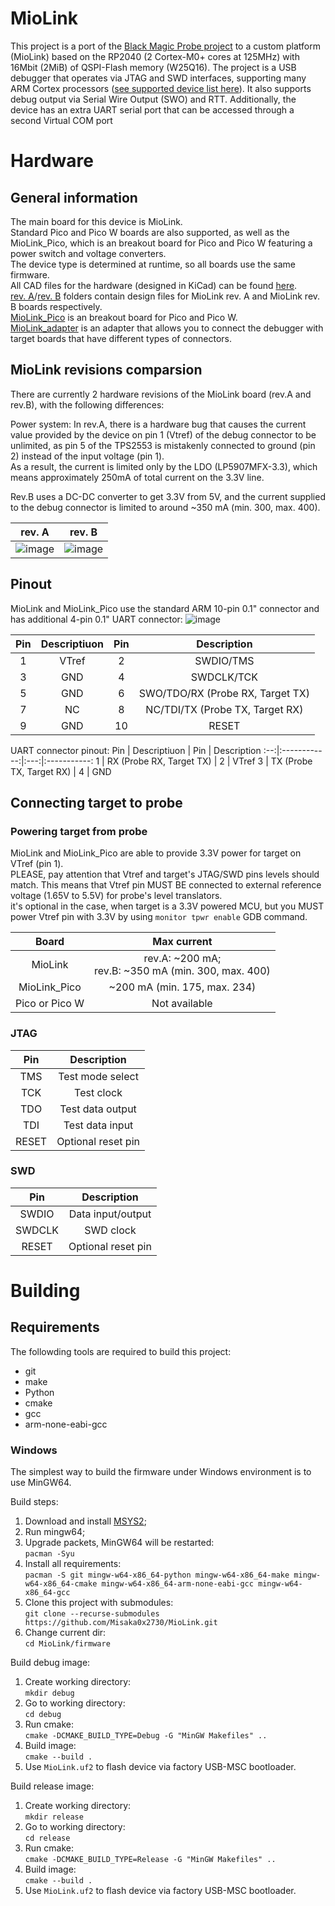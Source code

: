 # MioLink

This project is a port of the [Black Magic Probe project](https://github.com/blackmagic-debug/blackmagic) to a custom platform (MioLink) based on the RP2040 (2 Cortex-M0+ cores at 125MHz) with 16Mbit (2MiB) of QSPI-Flash memory (W25Q16).
The project is a USB debugger that operates via JTAG and SWD interfaces, supporting many ARM Cortex processors ([see supported device list here](https://black-magic.org/supported-targets.html)).
It also supports debug output via Serial Wire Output (SWO) and RTT. Additionally, the device has an extra UART serial port that can be accessed through a second Virtual COM port

# Hardware
## General information
The main board for this device is MioLink.</br>
Standard Pico and Pico W boards are also supported, as well as the MioLink_Pico, which is an breakout board for Pico and Pico W featuring a power switch and voltage converters.</br>
The device type is determined at runtime, so all boards use the same firmware.</br>
All CAD files for the hardware (designed in KiCad) can be found [here](https://github.com/Misaka0x2730/MioLink/tree/main/hardware).</br>
[rev. A](https://github.com/Misaka0x2730/MioLink/tree/main/hardware/revA)/[rev. B](https://github.com/Misaka0x2730/MioLink/tree/main/hardware/revB) folders contain design files for MioLink rev. A and MioLink rev. B boards respectively.</br>
[MioLink_Pico](https://github.com/Misaka0x2730/MioLink/tree/main/hardware/MioLink_Pico) is an breakout board for Pico and Pico W.</br>
[MioLink_adapter](https://github.com/Misaka0x2730/MioLink/tree/main/hardware/MioLink_adapter) is an adapter that allows you to connect the debugger with target boards that have different types of connectors.</br>

## MioLink revisions comparsion
There are currently 2 hardware revisions of the MioLink board (rev.A and rev.B), with the following differences:

Power system: In rev.A, there is a hardware bug that causes the current value provided by the device on pin 1 (Vtref) of the debug connector to be unlimited,
as pin 5 of the TPS2553 is mistakenly connected to ground (pin 2) instead of the input voltage (pin 1).</br>
As a result, the current is limited only by the LDO (LP5907MFX-3.3), which means approximately 250mA of total current on the 3.3V line.

Rev.B uses a DC-DC converter to get 3.3V from 5V, and the current supplied to the debug connector is limited to around ~350 mA (min. 300, max. 400).

rev. A  |  rev. B
:------:|:-------:
![image](https://github.com/user-attachments/assets/6d66c3ba-339a-4f94-a554-4b25f85a3c47)  |  ![image](https://github.com/user-attachments/assets/b5c66c69-2552-469a-bd72-b8bd37ff3a03)

## Pinout
MioLink and MioLink_Pico use the standard ARM 10-pin 0.1" connector and has additional 4-pin 0.1" UART connector:
![image](https://github.com/user-attachments/assets/153d3093-a79e-4e01-8b65-bfeeb234098b)

Pin | Descriptiuon | Pin | Description
:--:|:------------:|:---:|:-----------:
1 | VTref | 2 | SWDIO/TMS
3 | GND | 4 | SWDCLK/TCK
5 | GND | 6 | SWO/TDO/RX (Probe RX, Target TX)
7 | NC | 8 | NC/TDI/TX (Probe TX, Target RX)
9 | GND | 10 | RESET

UART connector pinout:
Pin | Descriptiuon | Pin | Description
:--:|:------------:|:---:|:-----------:
1 | RX (Probe RX, Target TX) | 2 | VTref
3 | TX (Probe TX, Target RX) | 4 | GND

## Connecting target to probe
### Powering target from probe
MioLink and MioLink_Pico are able to provide 3.3V power for target on VTref (pin 1).</br>
PLEASE, pay attention that Vtref and target's JTAG/SWD pins levels should match.
This means that Vtref pin MUST BE connected to external reference voltage (1.65V to 5.5V) for probe's level translators.</br>
it's optional in the case, when target is a 3.3V powered MCU, but you MUST power Vtref pin with 3.3V by using ```monitor tpwr enable``` GDB command.

Board | Max current
:----:|:----------:
MioLink | rev.A: ~200 mA;</br>rev.B: ~350 mA (min. 300, max. 400)
MioLink_Pico | ~200 mA (min. 175, max. 234)
Pico or Pico W | Not available

### JTAG
Pin | Description
:--:|:----------:
TMS | Test mode select
TCK | Test clock
TDO | Test data output
TDI | Test data input
RESET | Optional reset pin

### SWD
Pin | Description
:--:|:----------:
SWDIO | Data input/output
SWDCLK | SWD clock
RESET | Optional reset pin


# Building
## Requirements
The followding tools are required to build this project:
- git
- make
- Python
- cmake
- gcc
- arm-none-eabi-gcc

### Windows
The simplest way to build the firmware under Windows environment is to use MinGW64.

Build steps:
1. Download and install [MSYS2](https://www.msys2.org/);
2. Run mingw64;
3. Upgrade packets, MinGW64 will be restarted:</br>```pacman -Syu```
4. Install all requirements:</br>```pacman -S git mingw-w64-x86_64-python mingw-w64-x86_64-make mingw-w64-x86_64-cmake mingw-w64-x86_64-arm-none-eabi-gcc mingw-w64-x86_64-gcc```
5. Clone this project with submodules:</br>```git clone --recurse-submodules https://github.com/Misaka0x2730/MioLink.git```
6. Change current dir:</br>```cd MioLink/firmware```

Build debug image:
1. Create working directory:</br>```mkdir debug```
2. Go to working directory:</br>```cd debug```
3. Run cmake:</br>```cmake -DCMAKE_BUILD_TYPE=Debug -G "MinGW Makefiles" ..```
4. Build image:</br>```cmake --build .```
5. Use ```MioLink.uf2``` to flash device via factory USB-MSC bootloader.

Build release image:
1. Create working directory:</br>```mkdir release```
2. Go to working directory:</br>```cd release```
3. Run cmake:</br>```cmake -DCMAKE_BUILD_TYPE=Release -G "MinGW Makefiles" ..```
4. Build image:</br>```cmake --build .```
5. Use ```MioLink.uf2``` to flash device via factory USB-MSC bootloader.
